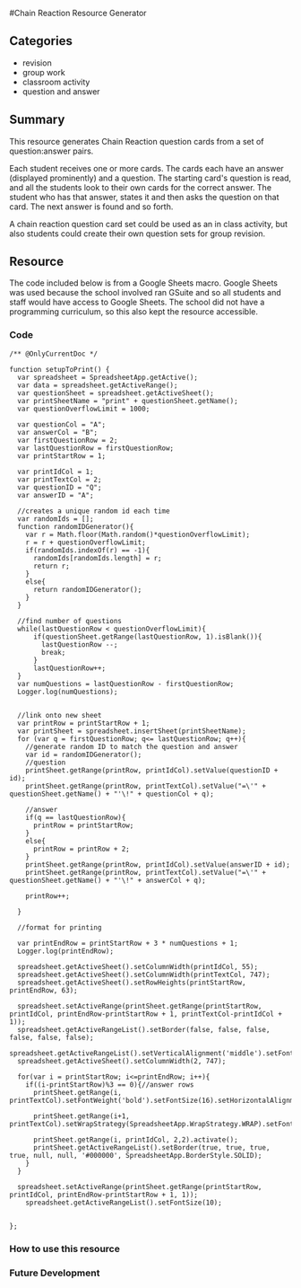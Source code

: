#Chain Reaction Resource Generator

## Categories
- revision
- group work
- classroom activity
- question and answer

## Summary
This resource generates Chain Reaction question cards from a set of question:answer pairs.

Each student receives one or more cards.  The cards each have an answer (displayed prominently) and a question.  The starting card's question is read, and all the students look to their own cards for the correct answer.  The student who has that answer, states it and then asks the question on that card.  The next answer is found and so forth.

A chain reaction question card set could be used as an in class activity, but also students could create their own question sets for group revision.

## Resource
The code included below is from a Google Sheets macro.  Google Sheets was used because the school involved ran GSuite and so all students and staff would have access to Google Sheets.  The school did not have a programming curriculum, so this also kept the resource accessible.

### Code

```
/** @OnlyCurrentDoc */

function setupToPrint() {
  var spreadsheet = SpreadsheetApp.getActive();
  var data = spreadsheet.getActiveRange();
  var questionSheet = spreadsheet.getActiveSheet();
  var printSheetName = "print" + questionSheet.getName();
  var questionOverflowLimit = 1000;

  var questionCol = "A";
  var answerCol = "B";
  var firstQuestionRow = 2;
  var lastQuestionRow = firstQuestionRow;
  var printStartRow = 1;

  var printIdCol = 1;
  var printTextCol = 2;
  var questionID = "Q";
  var answerID = "A";

  //creates a unique random id each time
  var randomIds = [];
  function randomIDGenerator(){
    var r = Math.floor(Math.random()*questionOverflowLimit);
    r = r + questionOverflowLimit;
    if(randomIds.indexOf(r) == -1){
      randomIds[randomIds.length] = r;
      return r;
    }
    else{
      return randomIDGenerator();
    }
  }

  //find number of questions
  while(lastQuestionRow < questionOverflowLimit){
      if(questionSheet.getRange(lastQuestionRow, 1).isBlank()){
        lastQuestionRow --;
        break;
      }
      lastQuestionRow++;
  }
  var numQuestions = lastQuestionRow - firstQuestionRow;
  Logger.log(numQuestions);


  //link onto new sheet
  var printRow = printStartRow + 1;
  var printSheet = spreadsheet.insertSheet(printSheetName);
  for (var q = firstQuestionRow; q<= lastQuestionRow; q++){
    //generate random ID to match the question and answer
    var id = randomIDGenerator();
    //question
    printSheet.getRange(printRow, printIdCol).setValue(questionID + id);
    printSheet.getRange(printRow, printTextCol).setValue("=\'" + questionSheet.getName() + "'\!" + questionCol + q);

    //answer
    if(q == lastQuestionRow){
      printRow = printStartRow;
    }
    else{
      printRow = printRow + 2;
    }
    printSheet.getRange(printRow, printIdCol).setValue(answerID + id);
    printSheet.getRange(printRow, printTextCol).setValue("=\'" + questionSheet.getName() + "'\!" + answerCol + q);

    printRow++;

  }

  //format for printing

  var printEndRow = printStartRow + 3 * numQuestions + 1;
  Logger.log(printEndRow);

  spreadsheet.getActiveSheet().setColumnWidth(printIdCol, 55);
  spreadsheet.getActiveSheet().setColumnWidth(printTextCol, 747);
  spreadsheet.getActiveSheet().setRowHeights(printStartRow, printEndRow, 63);

  spreadsheet.setActiveRange(printSheet.getRange(printStartRow, printIdCol, printEndRow-printStartRow + 1, printTextCol-printIdCol + 1));
  spreadsheet.getActiveRangeList().setBorder(false, false, false, false, false, false);
  spreadsheet.getActiveRangeList().setVerticalAlignment('middle').setFontSize(14);
  spreadsheet.getActiveSheet().setColumnWidth(2, 747);

  for(var i = printStartRow; i<=printEndRow; i++){
    if((i-printStartRow)%3 == 0){//answer rows
      printSheet.getRange(i, printTextCol).setFontWeight('bold').setFontSize(16).setHorizontalAlignment("center").setWrapStrategy(SpreadsheetApp.WrapStrategy.WRAP).setFontFamily("Arial");

      printSheet.getRange(i+1, printTextCol).setWrapStrategy(SpreadsheetApp.WrapStrategy.WRAP).setFontFamily("Arial");

      printSheet.getRange(i, printIdCol, 2,2).activate();
      printSheet.getActiveRangeList().setBorder(true, true, true, true, null, null, '#000000', SpreadsheetApp.BorderStyle.SOLID);
    }
  }

  spreadsheet.setActiveRange(printSheet.getRange(printStartRow, printIdCol, printEndRow-printStartRow + 1, 1));
    spreadsheet.getActiveRangeList().setFontSize(10);


};
```

### How to use this resource

### Future Development